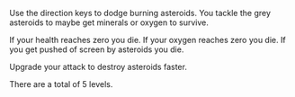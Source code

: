Use the direction keys to dodge burning asteroids.
You tackle the grey asteroids to maybe get minerals or oxygen to survive.

If your health reaches zero you die. If your oxygen reaches zero you die. If you get pushed of screen by asteroids you die.

Upgrade your attack to destroy asteroids faster.

There are a total of 5 levels.